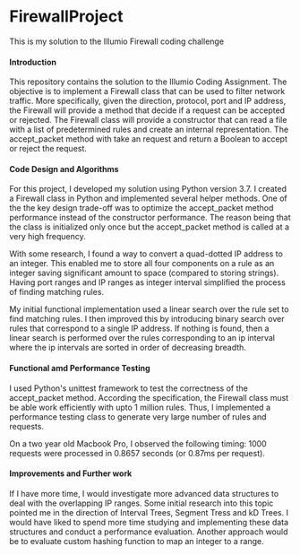 # FirewallProject
This is my solution to the Illumio Firewall coding challenge

#### Introduction

This repository contains the solution to the Illumio Coding Assignment. 
The objective is to implement a Firewall class that can be used to filter network traffic.
More specifically, given the direction, protocol, port and IP address, the Firewall will 
provide a method that decide if a request can be accepted or rejected. The Firewall class will 
provide a constructor that can read a file with a list of predetermined rules and create an internal 
representation. The accept_packet method with take an request and return a Boolean to accept or 
reject the request.

#### Code Design and Algorithms

For this project, I developed my solution using Python version 3.7. I created a Firewall class in 
Python and implemented several helper methods. One of the the key design trade-off was to optimize 
the accept_packet method performance instead of the constructor performance. The reason being that 
the class is initialized only once but the accept_packet method is called at a very high frequency.

With some research, I found a way to convert a quad-dotted IP address to an integer. This enabled 
me to store all four components on a rule as an integer saving significant amount to space (compared 
to storing strings). Having port ranges and IP ranges as integer interval simplified the process 
of finding matching rules.

My initial functional implementation used a linear search over the rule set to find matching 
rules. I then improved this by introducing binary search over rules
that correspond to a single IP address. If nothing is found, then a linear search is performed 
over the rules corresponding to an ip interval where the ip intervals are sorted in order 
of decreasing breadth. 

#### Functional amd Performance Testing

I used Python's unittest framework to test the correctness of the accept_packet method. According 
the specification, the Firewall class must be able work efficiently with upto 1 million rules.
Thus, I implemented a performance testing class to generate very large number of rules and requests.

On a two year old Macbook Pro, I observed the following timing: 1000 requests were processed in 0.8657 seconds 
(or 0.87ms per request).

#### Improvements and Further work

If I have more time, I would investigate more advanced data structures to deal with the overlapping
IP ranges. Some initial research into this topic pointed me in the direction of Interval Trees, 
Segment Tress and kD Trees. I would have liked to spend more time studying and implementing these 
data structures and conduct a performance evaluation. Another approach would be to evaluate 
custom hashing function to map an integer to a range.

